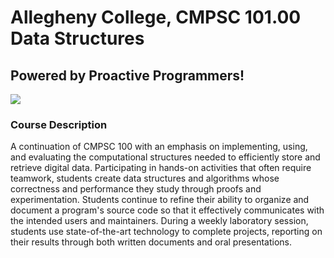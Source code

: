 # Allegheny College, CMPSC 101.00 Data Structures

## Powered by Proactive Programmers!
<img src="https://proactiveprogrammers.com/img/Rectangle-Proactive-Programmers-Logo.svg" img>

### Course Description

A continuation of CMPSC 100 with an emphasis on implementing, using, and
evaluating the computational structures needed to efficiently store and retrieve
digital data. Participating in hands-on activities that often require teamwork,
students create data structures and algorithms whose correctness and performance
they study through proofs and experimentation. Students continue to refine their
ability to organize and document a program's source code so that it effectively
communicates with the intended users and maintainers. During a weekly laboratory
session, students use state-of-the-art technology to complete projects,
reporting on their results through both written documents and oral
presentations.
